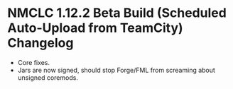 # NMCLC 1.12.2 Beta Build (Scheduled Auto-Upload from TeamCity) Changelog
* Core fixes.
* Jars are now signed, should stop Forge/FML from screaming about unsigned coremods.
